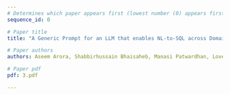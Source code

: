 ```yaml
---
# Determines which paper appears first (lowest number (0) appears first)
sequence_id: 0

# Paper title
title: "A Generic Prompt for an LLM that enables NL-to-SQL across Domains and Compositions"

# Paper authors
authors: Aseem Arora, Shabbirhussain Bhaisaheb, Manasi Patwardhan, Lovekesh Vig, Gautam Shroff 

# Paper pdf
pdf: 3.pdf

---
```

